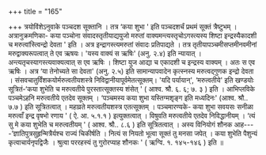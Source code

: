 +++
title = "165"

+++
त्रयोविंशेऽनुवाके पञ्चदश सूक्तानि । तत्र ‘कया शुभा ' इति पञ्चदशर्चं प्रथमं सूक्तं त्रैष्टुभम् । अत्रानुक्रमणिका- कया पञ्चोना संवादस्तृतीयाद्ययुजो मरुतां वाक्यमन्त्यस्तृचोऽगस्त्यस्य शिष्टा इन्द्रस्यैकादशी च मरुत्वांस्त्विन्द्रो देवता ' इति । अत्र इन्द्रागस्त्यमरुतां संवादः प्रतिपाद्यते । तत्र तृतीयापञ्चमीसप्तमीनवमीनां मरुद्वाक्यरूपत्वात् ते एव ऋषयः। 'यस्य वाक्यं स ऋषिः' (अनु. २.४) इति न्यायात् । अन्त्यतृचस्यागस्त्यवाक्यत्वात् स एव ऋषिः । शिष्टा युज आद्या च एकादशी च इन्द्रस्य वाक्यम् । अतः स एव ऋषिः । अत्र ‘या तेनोच्यते सा देवता' (अनु. २.५) इति सामान्यापवादेन कृत्स्नस्य मरुत्वद्गुणक इन्द्रो देवता । संसवचातुर्विंशकयोर्मरुत्वतीयशस्त्रे निविद्वानीयापूर्वमेतत्सूक्तम्। 'यदि पर्यायान्', ‘मरुत्वतीये' इति खण्डयोः सूत्रितं-‘कया शुभेति च मरुत्वतीये पुरस्तात्सूक्तस्य शंसेत् ' ( आश्व. श्रौ. ६. ६; ७. ३ ) इति । आभिप्लविके पञ्चमेऽहनि मरुत्वतीये एतदेव सूक्तम् । ‘पञ्चमस्य कया शुभा यस्तिग्मशृङ्ग इति मध्यदिनः' (आश्व. श्रौ.. ७.७ ) इति सूत्रितत्वात् । महाव्रते मरुत्वतीयशस्त्र एतत्सूक्तम् । पञ्चमारण्यके- कया शुभा सवयसः सनीळा मरुत्वाँ इन्द्र वृषभो रणाय ' ( ऐ. आ. ५.१.१ ) इत्युक्तत्वात् । विषुवति मरुत्वतीये एतदेव निविद्धानीयम् । ‘त्यं सु मे कया शुभेति च मरुत्वतीयम् ' ( आश्व. श्रौ.. ८.६ ) इति सूत्रितत्वात् । अस्य विनियोगं शौनक आह----’ज्ञातिपुत्रसुहृन्मित्रैर्यश्च राज्यं चिकीर्षति । नित्यं स नियतो भूत्वा सूक्तं तु मनसा जपेत् । कया शुभेति पैशुन्यं कृत्वाचार्यनृपद्विजैः । श्रुत्वा पररहस्यं तु गुरोरप्याह शौनकः ' ( ऋग्वि. १. १४५-१४६ ) इति ॥